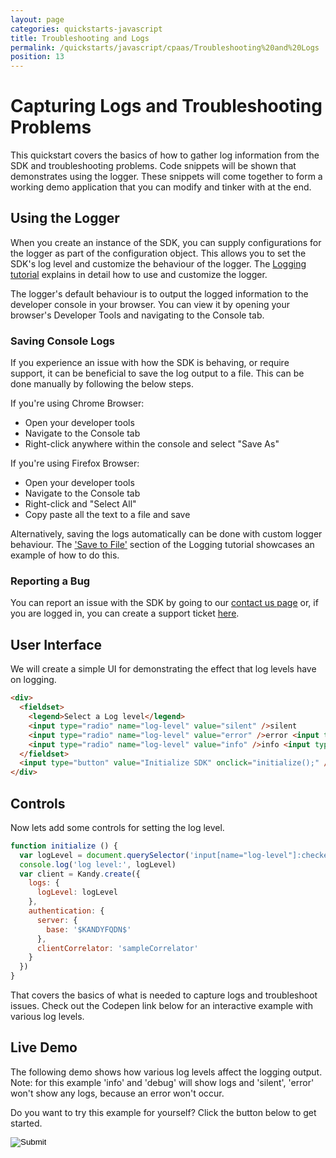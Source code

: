 ```yaml
---
layout: page
categories: quickstarts-javascript
title: Troubleshooting and Logs
permalink: /quickstarts/javascript/cpaas/Troubleshooting%20and%20Logs
position: 13
---
```


# Capturing Logs and Troubleshooting Problems

This quickstart covers the basics of how to gather log information from the SDK and troubleshooting problems. Code snippets will be shown that demonstrates using the logger. These snippets will come together to form a working demo application that you can modify and tinker with at the end.

## Using the Logger

When you create an instance of the SDK, you can supply configurations for the logger as part of the configuration object. This allows you to set the SDK's log level and customize the behaviour of the logger. The [Logging tutorial](logging) explains in detail how to use and customize the logger.

The logger's default behaviour is to output the logged information to the developer console in your browser. You can view it by opening your browser's Developer Tools and navigating to the Console tab.

### Saving Console Logs

If you experience an issue with how the SDK is behaving, or require support, it can be beneficial to save the log output to a file. This can be done manually by following the below steps.

If you're using Chrome Browser:

- Open your developer tools
- Navigate to the Console tab
- Right-click anywhere within the console and select "Save As"

If you're using Firefox Browser:

- Open your developer tools
- Navigate to the Console tab
- Right-click and "Select All"
- Copy paste all the text to a file and save

Alternatively, saving the logs automatically can be done with custom logger behaviour. The ['Save to File'](logging#save-to-file) section of the Logging tutorial showcases an example of how to do this.

### Reporting a Bug

You can report an issue with the SDK by going to our [contact us page](/contact-us) or, if you are logged in, you can create a support ticket [here](/portal/support/overview).

## User Interface

We will create a simple UI for demonstrating the effect that log levels have on logging.

```html
<div>
  <fieldset>
    <legend>Select a Log level</legend>
    <input type="radio" name="log-level" value="silent" />silent
    <input type="radio" name="log-level" value="error" />error <input type="radio" name="log-level" value="warn" />warn
    <input type="radio" name="log-level" value="info" />info <input type="radio" name="log-level" value="debug" />debug
  </fieldset>
  <input type="button" value="Initialize SDK" onclick="initialize();" />
</div>
```

## Controls

Now lets add some controls for setting the log level.

```javascript
function initialize () {
  var logLevel = document.querySelector('input[name="log-level"]:checked').value
  console.log('log level:', logLevel)
  var client = Kandy.create({
    logs: {
      logLevel: logLevel
    },
    authentication: {
      server: {
        base: '$KANDYFQDN$'
      },
      clientCorrelator: 'sampleCorrelator'
    }
  })
}
```

That covers the basics of what is needed to capture logs and troubleshoot issues. Check out the Codepen link below for an interactive example with various log levels.

## Live Demo

The following demo shows how various log levels affect the logging output. Note: for this example 'info' and 'debug' will show logs and 'silent', 'error' won't show any logs, because an error won't occur.

Do you want to try this example for yourself? Click the button below to get started.

<form action="https://codepen.io/pen/define" method="POST" target="_blank" class="codepen-form"><input type="hidden" name="data" value=' {&quot;js&quot;:&quot;/**\n * $KANDY$ Logger Demo\n */\n\nfunction initialize () {\n  var logLevel = document.querySelector(&apos;input[name=\&quot;log-level\&quot;]:checked&apos;).value\n  console.log(&apos;log level:&apos;, logLevel)\n  var client = Kandy.create({\n    logs: {\n      logLevel: logLevel\n    },\n    authentication: {\n      server: {\n        base: &apos;$KANDYFQDN$&apos;\n      },\n      clientCorrelator: &apos;sampleCorrelator&apos;\n    }\n  })\n}\n\n&quot;,&quot;html&quot;:&quot;<script src=\&quot;https://cdn.jsdelivr.net/gh/Kandy-IO/kandy-cpaas-js-sdk@5.2.0-beta.925/dist/kandy.js\&quot;></script>\n\n<div>\n  <fieldset>\n    <legend>Select a Log level</legend>\n    <input type=\&quot;radio\&quot; name=\&quot;log-level\&quot; value=\&quot;silent\&quot; />silent\n    <input type=\&quot;radio\&quot; name=\&quot;log-level\&quot; value=\&quot;error\&quot; />error <input type=\&quot;radio\&quot; name=\&quot;log-level\&quot; value=\&quot;warn\&quot; />warn\n    <input type=\&quot;radio\&quot; name=\&quot;log-level\&quot; value=\&quot;info\&quot; />info <input type=\&quot;radio\&quot; name=\&quot;log-level\&quot; value=\&quot;debug\&quot; />debug\n  </fieldset>\n  <input type=\&quot;button\&quot; value=\&quot;Initialize SDK\&quot; onclick=\&quot;initialize();\&quot; />\n</div>\n\n&quot;,&quot;css&quot;:&quot;&quot;,&quot;title&quot;:&quot;$KANDY$ Logger Demo&quot;,&quot;editors&quot;:101} '><input type="image" src="./TryItOn-CodePen.png"></form>


